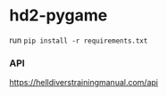 # hd2-pygame
run `pip install -r requirements.txt`

### API
https://helldiverstrainingmanual.com/api